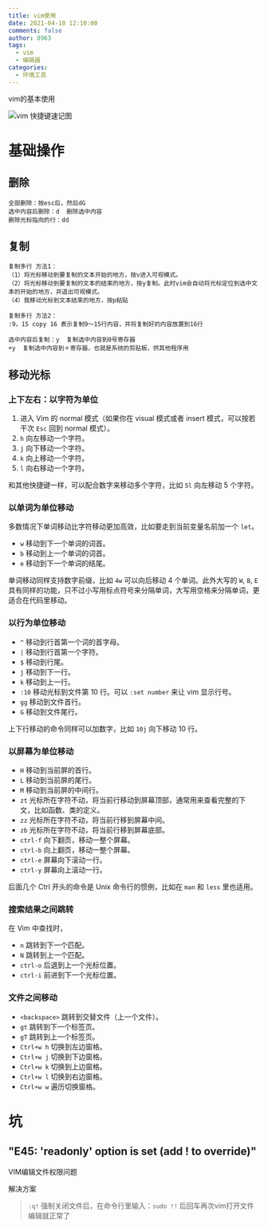 ```yaml
---
title: vim使用
date: 2021-04-10 12:10:00
comments: false
author: 8963
tags:
  - vim
  - 编辑器
categories:
  - 环境工具
---
```


vim的基本使用

<!-- more -->



![vim 快捷键速记图](https://cdn.jsdelivr.net/gh/K8963/Imageshack@main/blog/202305231208937.png)

# 基础操作

## 删除

```
全部删除：按esc后，然后dG
选中内容后删除：d  删除选中内容 
删除光标指向的行：dd
```

## 复制

```
复制多行 方法1：
（1）将光标移动到要复制的文本开始的地方，按v进入可视模式。
（2）将光标移动到要复制的文本的结束的地方，按y复制。此时vim会自动将光标定位到选中文本的开始的地方，并退出可视模式。
（4）我移动光标到文本结束的地方，按p粘贴

复制多行 方法2：
:9，15 copy 16 表示复制9～15行内容，并将复制好的内容放置到16行

选中内容后复制：y  复制选中内容到0号寄存器 
+y  复制选中内容到＋寄存器，也就是系统的剪贴板，供其他程序用
```

## 移动光标

### 上下左右：以字符为单位

1. 进入 Vim 的 normal 模式（如果你在 visual 模式或者 insert 模式，可以按若干次 `Esc` 回到 normal 模式）。
2. `h` 向左移动一个字符。
3. `j` 向下移动一个字符。
4. `k` 向上移动一个字符。
5. `l` 向右移动一个字符。

和其他快捷键一样，可以配合数字来移动多个字符，比如 `5l` 向左移动 5 个字符。

### 以单词为单位移动

多数情况下单词移动比字符移动更加高效，比如要走到当前变量名前加一个 `let`。

- `w` 移动到下一个单词的词首。
- `b` 移动到上一个单词的词首。
- `e` 移动到下一个单词的结尾。

单词移动同样支持数字前缀，比如 `4w` 可以向后移动 4 个单词。此外大写的 `W`, `B`, `E` 具有同样的功能，只不过小写用标点符号来分隔单词，大写用空格来分隔单词，更适合在代码里移动。

### 以行为单位移动

- `^` 移动到行首第一个词的首字母。
- `|` 移动到行首第一个字符。
- `$` 移动到行尾。
- `j` 移动到下一行。
- `k` 移动到上一行。
- `:10` 移动光标到文件第 10 行。可以 `:set number` 来让 vim 显示行号。
- `gg` 移动到文件首行。
- `G` 移动到文件尾行。

上下行移动的命令同样可以加数字，比如 `10j` 向下移动 10 行。

### 以屏幕为单位移动

- `H` 移动到当前屏的首行。
- `L` 移动到当前屏的尾行。
- `M` 移动到当前屏的中间行。
- `zt` 光标所在字符不动，将当前行移动到屏幕顶部，通常用来查看完整的下文，比如函数、类的定义。
- `zz` 光标所在字符不动，将当前行移到屏幕中间。
- `zb` 光标所在字符不动，将当前行移到屏幕底部。
- `ctrl-f` 向下翻页，移动一整个屏幕。
- `ctrl-b` 向上翻页，移动一整个屏幕。
- `ctrl-e` 屏幕向下滚动一行。
- `ctrl-y` 屏幕向上滚动一行。

后面几个 Ctrl 开头的命令是 Unix 命令行的惯例，比如在 `man` 和 `less` 里也适用。

### 搜索结果之间跳转

在 Vim 中查找时，

- `n` 跳转到下一个匹配。
- `N` 跳转到上一个匹配。
- `ctrl-o` 后退到上一个光标位置。
- `ctrl-i` 前进到下一个光标位置。

### 文件之间移动

- `<backspace>` 跳转到交替文件（上一个文件）。
- `gt` 跳转到下一个标签页。
- `gT` 跳转到上一个标签页。
- `Ctrl+w h` 切换到左边窗格。
- `Ctrl+w j` 切换到下边窗格。
- `Ctrl+w k` 切换到上边窗格。
- `Ctrl+w l` 切换到右边窗格。
- `Ctrl+w w` 遍历切换窗格。

# 坑

## "E45: 'readonly' option is set (add ! to override)"

VIM编辑文件权限问题

解决方案

> `:q!` 强制关闭文件后，在命令行里输入：`sudo !!` 后回车再次vim打开文件编辑就正常了